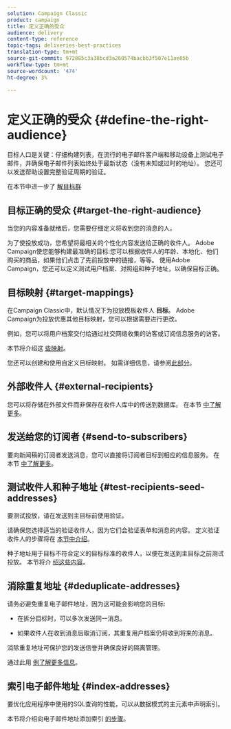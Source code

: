 ```yaml
---
solution: Campaign Classic
product: campaign
title: 定义正确的受众
audience: delivery
content-type: reference
topic-tags: deliveries-best-practices
translation-type: tm+mt
source-git-commit: 972885c3a38bcd3a260574bacbb3f507e11ae05b
workflow-type: tm+mt
source-wordcount: '474'
ht-degree: 3%

---
```



# 定义正确的受众 {#define-the-right-audience}

目标人口是关键：仔细构建列表，在流行的电子邮件客户端和移动设备上测试电子邮件，并确保电子邮件列表始终处于最新状态（没有未知或过时的地址）。 您还可以发送帮助设置完整验证周期的验证。

在本节中进一步了 [解目标群](../../delivery/using/steps-defining-the-target-population.md)

## 目标正确的受众 {#target-the-right-audience}

当您的内容准备就绪后，您需要仔细定义将收到您的消息的人。

为了使投放成功，您希望将最相关的个性化内容发送给正确的收件人。 Adobe Campaign使您能够构建最准确的目标:您可以根据收件人的年龄、本地化、他们购买的商品，如果他们点击了先前投放中的链接，等等。 使用Adobe Campaign，您还可以定义测试用户档案、对照组和种子地址，以确保目标正确。

## 目标映射 {#target-mappings}

在Campaign Classic中，默认情况下为投放模板收件人 **目标**。 Adobe Campaign为投放优惠其他目标映射，您可以根据需要进行更改。

例如，您可以将用户档案交付给通过社交网络收集的访客或订阅信息服务的访客。

本节将介绍这 [些映射](../../delivery/using/selecting-a-target-mapping.md)。

您还可以创建和使用自定义目标映射。 如需详细信息，请参阅[此部分](../../configuration/using/target-mapping.md)。

## 外部收件人 {#external-recipients}

您可以将存储在外部文件而非保存在收件人库中的传送到数据库。 在本节 [中了解更多](../../delivery/using/steps-defining-the-target-population.md#selecting-external-recipients)。

## 发送给您的订阅者 {#send-to-subscribers}

要向新闻稿的订阅者发送消息，您可以直接将订阅者目标到相应的信息服务。 在本节 [中了解更多](../../delivery/using/managing-subscriptions.md#delivering-to-the-subscribers-of-a-service)。


## 测试收件人和种子地址 {#test-recipients-seed-addresses}

要测试投放，请在发送到主目标前使用验证。

请确保您选择适当的验证收件人，因为它们会验证表单和消息的内容。 定义验证收件人的步骤将在 [本节中介绍](../../delivery/using/steps-defining-the-target-population.md#selecting-the-proof-target)。

种子地址用于目标不符合定义的目标标准的收件人，以便在发送到主目标之前测试投放。 本节将介 [绍这些内容](../../delivery/using/about-seed-addresses.md)。

## 消除重复地址 {#deduplicate-addresses}

请务必避免重复电子邮件地址，因为这可能会影响您的目标:

* 在拆分目标时，可以多次发送同一消息。

* 如果收件人在收到消息后取消订阅，其重复用户档案仍将收到将来的消息。

消除重复地址可保护您的发送信誉并确保良好的隔离管理。

通过此用 [例了解更多信息](../../workflow/using/deduplication.md#example--identify-the-duplicates-before-a-delivery)。

## 索引电子邮件地址 {#index-addresses}

要优化应用程序中使用的SQL查询的性能，可以从数据模式的主元素中声明索引。

本节将介绍向电子邮件地址添加索引 [的步骤](../../configuration/using/database-mapping.md#indexed-fields)。
